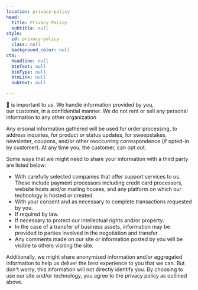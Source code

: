 ```yaml
---
location: privacy-policy
head:
  title: Privacy Policy
  subtitle: null
style:
  id: privacy-policy
  class: null
  background_color: null
cta:
  headline: null
  btnText: null
  btnType: null
  btnLink: null
  subtext: null

---
```

🤔 is important to us. We handle information provided by you,  
our customer, in a confidential manner. We do not rent or sell any personal information to any other organization 

Any ersonal information gathered will be used for order processing, to address inquiries, for product or status updates, for sweepstakes, newsletter, coupons, and/or other reoccurring correspondence (if opted-in by customer). At any time you, the customer, can opt out.

Some ways that we might need to share your information with a third party are listed below:

*   With carefully selected companies that offer support services to us. These include payment processors including credit card processors, website hosts and/or mailing houses, and any platform on which our technology is hosted or created.
*   With your consent and as necessary to complete transactions requested by you.
*   If required by law.
*   If necessary to protect our intellectual rights and/or property.
*   In the case of a transfer of business assets, information may be provided to parties involved in the negotiation and transfer.
*   Any comments made on our site or information posted by you will be visible to others visiting the site.

Additionally, we might share anonymized information and/or aggregated information to help us deliver the best experience to you that we can. But don't worry; this information will not directly identify you. By choosing to use our site and/or technology, you agree to the privacy policy as outlined above.
